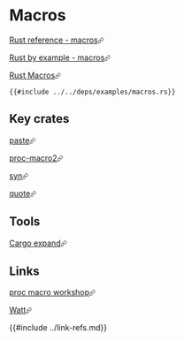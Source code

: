 # Macros

[Rust reference - macros][rust-reference-macros]⮳

[Rust by example - macros][rust-by-example-macros]⮳

[Rust Macros][rust-macros]⮳

```rust,editable
{{#include ../../deps/examples/macros.rs}}
```

## Key crates

[paste][paste]⮳

[proc-macro2][proc-macro2]⮳

[syn][syn]⮳

[quote][quote]⮳

## Tools

[Cargo expand][cargo-expand]⮳

## Links

[proc macro workshop][proc-macro-workshop]⮳

[Watt][watt]⮳

[cargo-expand]: https://github.com/dtolnay/cargo-expand
[paste]: https://github.com/dtolnay/paste
[proc-macro-workshop]: https://github.com/dtolnay/proc-macro-workshop
[proc-macro2]: https://github.com/dtolnay/proc-macro2
[quote]: https://docs.rs/quote/latest/quote/
[rust-by-example-macros]: https://doc.rust-lang.org/rust-by-example/macros.html
[rust-macros]: https://veykril.github.io/tlborm/
[rust-reference-macros]: https://doc.rust-lang.org/reference/macros.html
[syn]: https://github.com/dtolnay/syn
[watt]: https://github.com/dtolnay/watt
{{#include ../link-refs.md}}

